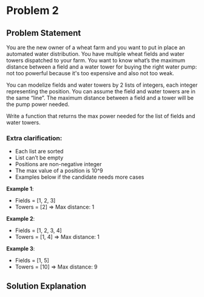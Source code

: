 # Problem 2

## Problem Statement
You are the new owner of a wheat farm and you want to put in place an automated water distribution.
You have multiple wheat fields and water towers dispatched to your farm.
You want to know what’s the maximum distance between a field and a water tower for buying the right water pump: not too powerful because it's too expensive and also not too weak.

You can modelize fields and water towers by 2 lists of integers, each integer representing the position.
You can assume the field and water towers are in the same “line”. The maximum distance between a field and a tower will be the pump power needed.

Write a function that returns the max power needed for the list of fields and water towers.

### Extra clarification:
- Each list are sorted
- List can’t be empty
- Positions are non-negative integer
- The max value of a position is 10^9
- Examples below if the candidate needs more cases

**Example 1**:
- Fields = [1, 2, 3]
- Towers = [2] => Max distance: 1

**Example 2**:
- Fields = [1, 2, 3, 4]
- Towers = [1, 4] => Max distance: 1

**Example 3**:
- Fields = [1, 5]
- Towers = [10] => Max distance: 9

## Solution Explanation